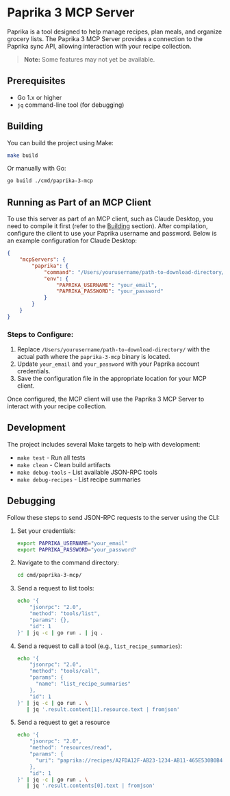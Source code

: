 # Paprika 3 MCP Server

Paprika is a tool designed to help manage recipes, plan meals, and organize grocery lists. The Paprika 3 MCP Server provides a connection to the Paprika sync API, allowing interaction with your recipe collection.

> **Note:** Some features may not yet be available.

## Prerequisites

- Go 1.x or higher
- `jq` command-line tool (for debugging)

## Building

You can build the project using Make:

```bash
make build
```

Or manually with Go:

```bash
go build ./cmd/paprika-3-mcp
```

## Running as Part of an MCP Client

To use this server as part of an MCP client, such as Claude Desktop, you need to compile it first (refer to the [Building](#building) section). After compilation, configure the client to use your Paprika username and password. Below is an example configuration for Claude Desktop:

```json
{
    "mcpServers": {
        "paprika": {
            "command": "/Users/yourusername/path-to-download-directory/paprika-3-mcp/paprika-3-mcp",
            "env": {
                "PAPRIKA_USERNAME": "your_email",
                "PAPRIKA_PASSWORD": "your_password"
            }
        }
    }
}
```

### Steps to Configure:

1. Replace `/Users/yourusername/path-to-download-directory/` with the actual path where the `paprika-3-mcp` binary is located.
2. Update `your_email` and `your_password` with your Paprika account credentials.
3. Save the configuration file in the appropriate location for your MCP client.

Once configured, the MCP client will use the Paprika 3 MCP Server to interact with your recipe collection.

## Development

The project includes several Make targets to help with development:

- `make test` - Run all tests
- `make clean` - Clean build artifacts
- `make debug-tools` - List available JSON-RPC tools
- `make debug-recipes` - List recipe summaries

## Debugging

Follow these steps to send JSON-RPC requests to the server using the CLI:

1. Set your credentials:
    ```bash
    export PAPRIKA_USERNAME="your_email"
    export PAPRIKA_PASSWORD="your_password"
    ```

2. Navigate to the command directory:
    ```bash
    cd cmd/paprika-3-mcp/
    ```

3. Send a request to list tools:
    ```bash
    echo '{
        "jsonrpc": "2.0",
        "method": "tools/list",
        "params": {},
        "id": 1
    }' | jq -c | go run . | jq .
    ```

4. Send a request to call a tool (e.g., `list_recipe_summaries`):
    ```bash
    echo '{
        "jsonrpc": "2.0",
        "method": "tools/call",
        "params": {
          "name": "list_recipe_summaries"
        },
        "id": 1
    }' | jq -c | go run . \
       | jq '.result.content[1].resource.text | fromjson'
    ```

5. Send a request to get a resource
    ```bash
    echo '{
        "jsonrpc": "2.0",
        "method": "resources/read",
        "params": {
          "uri": "paprika://recipes/A2FDA12F-AB23-1234-AB11-465E530B0B42"
        },
        "id": 1
    }' | jq -c | go run . \
       | jq '.result.contents[0].text | fromjson'
    ```
